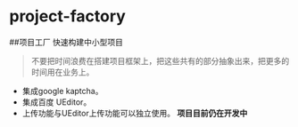 # project-factory
##项目工厂 快速构建中小型项目
> 不要把时间浪费在搭建项目框架上，把这些共有的部分抽象出来，把更多的时间用在业务上。
* 集成google kaptcha。
* 集成百度 UEditor。
* 上传功能与UEditor上传功能可以独立使用。
**项目目前仍在开发中**
